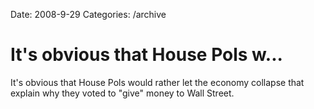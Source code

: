 Date: 2008-9-29
Categories: /archive

# It's obvious that House Pols w...

It's obvious that House Pols would rather let the economy collapse that explain why they voted to "give" money to Wall Street.
